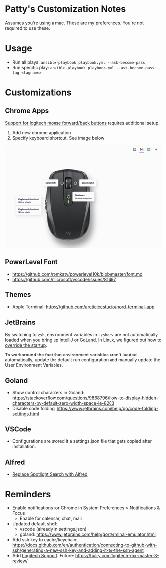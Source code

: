 # Patty's Customization Notes
Assumes you're using a mac.
These are my preferences. You're not required to use these.

# Usage
* Run all plays: `ansible-playbook playbook.yml --ask-become-pass`
* Run specific play: `ansible-playbook playbook.yml --ask-become-pass --tag <tagname>`

# Customizations

## Chrome Apps
[Support for logitech mouse forward/back buttons](https://support.google.com/mail/thread/127551228/gmail-windowed-desktop-app-doesn-t-support-mouse-back-forward-buttons?hl=en) requires additional setup.
1. Add new chrome application
1. Specify keyboard shortcut. See image below

![Chrome App Logitech Mouse Back/Forward Button Support](./logitech-mouse-settings.png)

## PowerLevel Font
* https://github.com/romkatv/powerlevel10k/blob/master/font.md
* https://github.com/microsoft/vscode/issues/81497

## Themes
* Apple Terminal: https://github.com/arcticicestudio/nord-terminal-app

## JetBrains
By switching to `zsh`, environment variables in `.zshenv` are not automatically loaded when you bring up IntelliJ or GoLand. In Linux, we figured out how to [override the startup](https://github.com/appian/cloud-tools/blob/ubuntu-workstation/workstation/roles/zsh/templates/jetbrains-idea.zsh.desktop).

To workaround the fact that environment variables aren't loaded automatically, update the default run configuration and manually update the User Environment Variables.

## Goland
* Show control characters in Goland: https://stackoverflow.com/questions/9868796/how-to-display-hidden-characters-by-default-zero-width-space-ie-8203
* Disable code folding: https://www.jetbrains.com/help/go/code-folding-settings.html

## VSCode
* Configurations are stored it a settings.json file that gets copied after installation.

## Alfred
* [Replace Spotlight Search with Alfred](https://www.alfredapp.com/help/troubleshooting/cmd-space/)


# Reminders
* Enable notifications for Chrome in System Preferences > Notifications & Focus
  * Enable for calendar, chat, mail
* Updated default shell:
  * vscode (already in settings.json)
  * goland: https://www.jetbrains.com/help/go/terminal-emulator.html
* Add ssh key to cache/keychain: https://docs.github.com/en/authentication/connecting-to-github-with-ssh/generating-a-new-ssh-key-and-adding-it-to-the-ssh-agent
* Add [Logitech Support](https://www.logitech.com/en-us/software/logi-options-plus.html). Future: https://hulry.com/logitech-mx-master-3-review/



